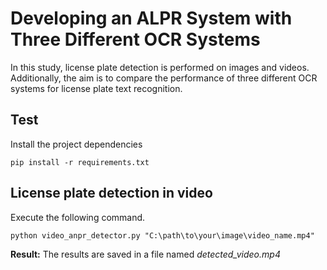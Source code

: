 # Developing an ALPR System with Three Different OCR Systems
In this study, license plate detection is performed on images and videos. Additionally, the aim is to compare the performance of three different OCR systems for license plate text recognition.
## Test ##
Install the project dependencies

```shell
pip install -r requirements.txt
```


## License plate detection in video ##
Execute the following command.

```shell
python video_anpr_detector.py "C:\path\to\your\image\video_name.mp4"
```
**Result:**
The results are saved in a file named *detected_video.mp4*

